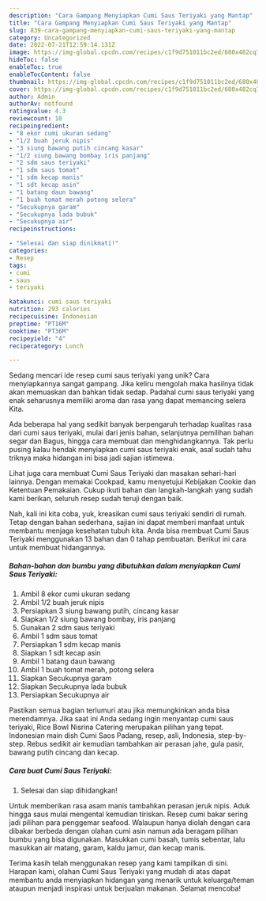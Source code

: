 ```yaml
---
description: "Cara Gampang Menyiapkan Cumi Saus Teriyaki yang Mantap"
title: "Cara Gampang Menyiapkan Cumi Saus Teriyaki yang Mantap"
slug: 839-cara-gampang-menyiapkan-cumi-saus-teriyaki-yang-mantap
category: Uncategorized
date: 2022-07-21T12:59:14.131Z
image: https://img-global.cpcdn.com/recipes/c1f9d751011bc2ed/680x482cq70/cumi-saus-teriyaki-foto-resep-utama.jpg
hideToc: false
enableToc: true
enableTocContent: false
thumbnail: https://img-global.cpcdn.com/recipes/c1f9d751011bc2ed/680x482cq70/cumi-saus-teriyaki-foto-resep-utama.jpg
cover: https://img-global.cpcdn.com/recipes/c1f9d751011bc2ed/680x482cq70/cumi-saus-teriyaki-foto-resep-utama.jpg
author: Admin
authorAv: notfound
ratingvalue: 4.3
reviewcount: 10
recipeingredient:
- "8 ekor cumi ukuran sedang"
- "1/2 buah jeruk nipis"
- "3 siung bawang putih cincang kasar"
- "1/2 siung bawang bombay iris panjang"
- "2 sdm saus teriyaki"
- "1 sdm saus tomat"
- "1 sdm kecap manis"
- "1 sdt kecap asin"
- "1 batang daun bawang"
- "1 buah tomat merah potong selera"
- "Secukupnya garam"
- "Secukupnya lada bubuk"
- "Secukupnya air"
recipeinstructions:

- "Selesai dan siap dinikmati!"
categories:
- Resep
tags:
- cumi
- saus
- teriyaki

katakunci: cumi saus teriyaki 
nutrition: 293 calories
recipecuisine: Indonesian
preptime: "PT16M"
cooktime: "PT36M"
recipeyield: "4"
recipecategory: Lunch

---
```





Sedang mencari ide resep cumi saus teriyaki yang unik? Cara menyiapkannya sangat gampang. Jika keliru mengolah maka hasilnya tidak akan memuaskan dan bahkan tidak sedap. Padahal cumi saus teriyaki yang enak seharusnya memiliki aroma dan rasa yang dapat memancing selera Kita.





Ada beberapa hal yang sedikit banyak berpengaruh terhadap kualitas rasa dari cumi saus teriyaki, mulai dari jenis bahan, selanjutnya pemilihan bahan segar dan Bagus, hingga cara membuat dan menghidangkannya. Tak perlu pusing kalau hendak menyiapkan cumi saus teriyaki enak,      asal sudah tahu triknya maka hidangan ini bisa jadi sajian istimewa.














Lihat juga cara membuat Cumi Saus Teriyaki dan masakan sehari-hari lainnya. Dengan memakai Cookpad, kamu menyetujui Kebijakan Cookie dan Ketentuan Pemakaian. Cukup ikuti bahan dan langkah-langkah yang sudah kami berikan, seluruh resep sudah teruji dengan baik.






Nah, kali ini kita coba, yuk, kreasikan cumi saus teriyaki sendiri di rumah. Tetap dengan bahan sederhana, sajian ini dapat memberi manfaat untuk membantu menjaga kesehatan tubuh kita. Anda bisa membuat Cumi Saus Teriyaki menggunakan 13 bahan dan 0 tahap pembuatan. Berikut ini cara untuk membuat hidangannya.

<!--inarticleads1-->

##### Bahan-bahan dan bumbu yang dibutuhkan dalam menyiapkan Cumi Saus Teriyaki:

1. Ambil 8 ekor cumi ukuran sedang
1. Ambil 1/2 buah jeruk nipis
1. Persiapkan 3 siung bawang putih, cincang kasar
1. Siapkan 1/2 siung bawang bombay, iris panjang
1. Gunakan 2 sdm saus teriyaki
1. Ambil 1 sdm saus tomat
1. Persiapkan 1 sdm kecap manis
1. Siapkan 1 sdt kecap asin
1. Ambil 1 batang daun bawang
1. Ambil 1 buah tomat merah, potong selera
1. Siapkan Secukupnya garam
1. Siapkan Secukupnya lada bubuk
1. Persiapkan Secukupnya air


Pastikan semua bagian terlumuri atau jika memungkinkan anda bisa merendamnya. Jika saat ini Anda sedang ingin menyantap cumi saus teriyaki, Rice Bowl Nisrina Catering merupakan pilihan yang tepat. Indonesian main dish Cumi Saos Padang, resep, asli, Indonesia, step-by-step. Rebus sedikit air kemudian tambahkan air perasan jahe, gula pasir, bawang putih cincang dan kecap. 

<!--inarticleads2-->

##### Cara buat Cumi Saus Teriyaki:


1. Selesai dan siap dihidangkan!

Untuk memberikan rasa asam manis tambahkan perasan jeruk nipis. Aduk hingga saus mulai mengental kemudian tiriskan. Resep cumi bakar sering jadi pilihan para penggemar seafood. Walaupun hanya diolah dengan cara dibakar berbeda dengan olahan cumi asin namun ada beragam pilihan bumbu yang bisa digunakan. Masukkan cumi basah, tumis sebentar, lalu masukkan air matang, garam, kaldu jamur, dan kecap manis. 

Terima kasih telah menggunakan resep yang kami tampilkan di sini. Harapan kami, olahan Cumi Saus Teriyaki yang mudah di atas dapat membantu anda menyiapkan hidangan yang menarik untuk keluarga/teman ataupun menjadi inspirasi untuk berjualan makanan. Selamat mencoba!
